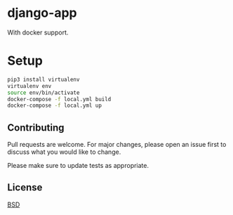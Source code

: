 # django-app

With docker support.

# Setup

```bash
pip3 install virtualenv
virtualenv env
source env/bin/activate
docker-compose -f local.yml build
docker-compose -f local.yml up
```

## Contributing
Pull requests are welcome. For major changes, please open an issue first to discuss what you would like to change.

Please make sure to update tests as appropriate.

## License
[BSD](https://opensource.org/licenses/BSD-3-Clause)
